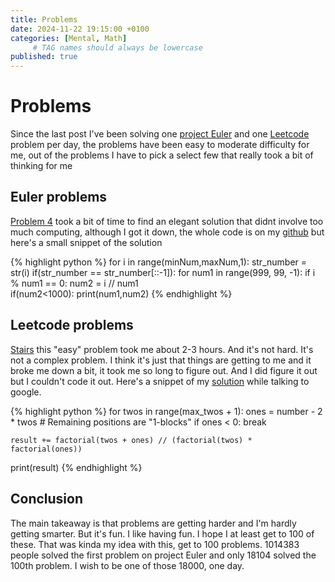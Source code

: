 ```yaml
---
title: Problems
date: 2024-11-22 19:15:00 +0100
categories: [Mental, Math]
     # TAG names should always be lowercase
published: true
---
```

# Problems

Since the last post I've been solving one [project Euler](https://projecteuler.net) and one [Leetcode](https://leetcode.com) problem per day, the problems have been easy to moderate difficulty for me, out of the problems I have to pick a select few that really took a bit of thinking for me

## Euler problems

[Problem 4](https://projecteuler.net/problem=4) took a bit of time to find an elegant solution that didnt involve too much computing, although I got it down, the whole code is on my [github](https://github.com/PetrarkaR) but here's a small snippet of the solution

{% highlight python %}
for i in range(minNum,maxNum,1):
    str_number = str(i)
    if(str_number == str_number[::-1]):
        for num1 in range(999, 99, -1):
            if i % num1 == 0:
                num2 = i // num1  
                if(num2<1000):
                    print(num1,num2)
{% endhighlight %}

## Leetcode problems

[Stairs](https://leetcode.com/problems/climbing-stairs/) this "easy" problem took me about 2-3 hours. And it's not hard. It's not a complex problem. I think it's just that things are getting to me and it broke me down a bit, it took me so long to figure out. And I did figure it out but I couldn't code it out. Here's a snippet of my [solution]() while talking to google.

{% highlight python %}
for twos in range(max_twos + 1):
    ones = number - 2 * twos  # Remaining positions are "1-blocks"
    if ones < 0:
        break  
    
    result += factorial(twos + ones) // (factorial(twos) * factorial(ones))
print(result)
{% endhighlight %}

## Conclusion 

The main takeaway is that problems are getting harder and I'm hardly getting smarter. But it's fun. I like having fun. I hope I at least get to 100 of these. That was kinda my idea with this, get to 100 problems. 1014383 people solved the first problem on project Euler and only  18104 solved the 100th problem. I wish to be one of those 18000, one day. 